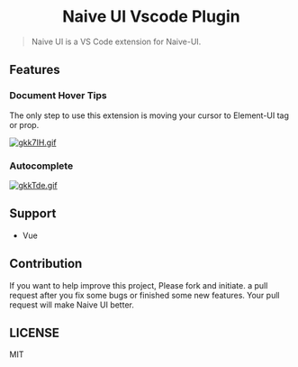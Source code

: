 <p>
  <h1 align="center">Naive UI Vscode Plugin</h1>
</p>


> Naive UI is a VS Code extension for Naive-UI.

## Features

### Document Hover Tips

The only step to use this extension is moving your cursor to Element-UI tag or prop.

[![gkk7IH.gif](https://gitee.com/tu6ge/formulate_el_ui/raw/master/%E5%8A%A8%E7%94%BB1.gif)](https://imgtu.com/i/gkk7IH)

### Autocomplete

[![gkkTde.gif](https://gitee.com/tu6ge/formulate_el_ui/raw/master/%E5%8A%A8%E7%94%BB2.gif)](https://imgtu.com/i/gkkTde)

## Support

- Vue

## Contribution

If you want to help improve this project, Please fork and initiate. a pull request after you fix some bugs or finished some new features. Your pull request will make Naive UI better.

## LICENSE

MIT
